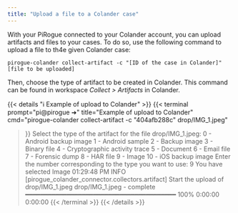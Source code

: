 ```yaml
---
title: "Upload a file to a Colander case"
---
```


With your PiRogue connected to your Colander account, you can upload artifacts and files to your cases. To do so, use the following command to upload a file to th4e given Colander case:

```shell {title="Upload a file to Colander"}
pirogue-colander collect-artifact -c "[ID of the case in Colander]" [file to be uploaded]
```

Then, choose the type of artifact to be created in Colander. This command can be found in workspace *Collect > Artifacts* in Colander.

{{< details "ℹ️ Example of upload to Colander" >}}
{{< terminal 
prompt="pi@pirogue ➜" 
title="Example of upload to Colander"
cmd="pirogue-colander collect-artifact -c \"404afb288c\" drop/IMG_1.jpeg" 
>}}
Select the type of the artifact for the file drop/IMG_1.jpeg:
0 - Android backup image
1 - Android sample
2 - Backup image
3 - Binary file
4 - Cryptographic activity trace
5 - Document
6 - Email file
7 - Forensic dump
8 - HAR file
9 - Image
10 - iOS backup image
Enter the number corresponding to the type you want to use: 9
You have selected Image
01:29:48 PM INFO     [pirogue_colander_connector.collectors.artifact] Start the upload of drop/IMG_1.jpeg
  drop/IMG_1.jpeg - complete ━━━━━━━━━━━━━━━━━━━━━━━━━━━━━━━━━━━━━━━━ 100% 0:00:00 0:00:00
{{< /terminal >}}
{{< /details >}}

